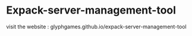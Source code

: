 # Expack-server-management-tool

visit the website : glyphgames.github.io/expack-server-management-tool